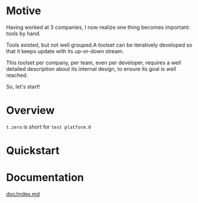# Motive
Having worked at 3 companies, I now realize one thing becomes important: tools by hand.

Tools existed, but not well grouped.A toolset can be iteratively developed so that it keeps update with its up-or-down stream.

This toolset per company, per team, even per developer, requires a well detailed description about its internal design, to ensure its goal is well reached.

So, let's start!

# Overview

`t.zero` is short for `test platform.0`

# Quickstart

# Documentation
[doc/index.md](doc/index.md)